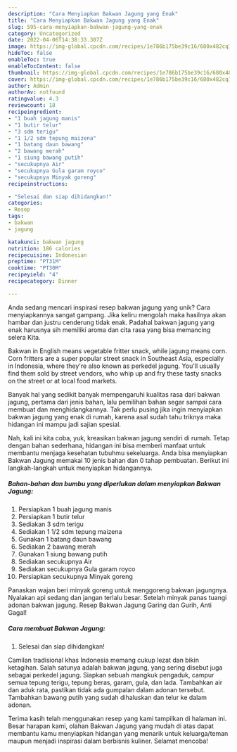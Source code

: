 ```yaml
---
description: "Cara Menyiapkan Bakwan Jagung yang Enak"
title: "Cara Menyiapkan Bakwan Jagung yang Enak"
slug: 595-cara-menyiapkan-bakwan-jagung-yang-enak
category: Uncategorized
date: 2022-04-06T14:38:33.307Z
image: https://img-global.cpcdn.com/recipes/1e786b175be39c16/680x482cq70/bakwan-jagung-foto-resep-utama.jpg
hideToc: false
enableToc: true
enableTocContent: false
thumbnail: https://img-global.cpcdn.com/recipes/1e786b175be39c16/680x482cq70/bakwan-jagung-foto-resep-utama.jpg
cover: https://img-global.cpcdn.com/recipes/1e786b175be39c16/680x482cq70/bakwan-jagung-foto-resep-utama.jpg
author: Admin
authorAv: notfound
ratingvalue: 4.3
reviewcount: 18
recipeingredient:
- "1 buah jagung manis"
- "1 butir telur"
- "3 sdm terigu"
- "1 1/2 sdm tepung maizena"
- "1 batang daun bawang"
- "2 bawang merah"
- "1 siung bawang putih"
- "secukupnya Air"
- "secukupnya Gula garam royco"
- "secukupnya Minyak goreng"
recipeinstructions:

- "Selesai dan siap dihidangkan!"
categories:
- Resep
tags:
- bakwan
- jagung

katakunci: bakwan jagung 
nutrition: 186 calories
recipecuisine: Indonesian
preptime: "PT31M"
cooktime: "PT30M"
recipeyield: "4"
recipecategory: Dinner

---
```





Anda sedang mencari inspirasi resep bakwan jagung yang unik? Cara menyiapkannya sangat gampang. Jika keliru mengolah maka hasilnya akan hambar dan justru cenderung tidak enak. Padahal bakwan jagung yang enak harusnya sih memiliki aroma dan cita rasa yang bisa memancing selera Kita.





Bakwan in English means vegetable fritter snack, while jagung means corn. Corn fritters are a super popular street snack in Southeast Asia, especially in Indonesia, where they&#39;re also known as perkedel jagung. You&#39;ll usually find them sold by street vendors, who whip up and fry these tasty snacks on the street or at local food markets.

Banyak hal yang sedikit banyak mempengaruhi kualitas rasa dari bakwan jagung, pertama dari jenis bahan, lalu pemilihan bahan segar sampai cara membuat dan menghidangkannya. Tak perlu pusing jika ingin menyiapkan bakwan jagung yang enak di rumah, karena asal sudah tahu triknya maka hidangan ini mampu jadi sajian spesial.






Nah, kali ini kita coba, yuk, kreasikan bakwan jagung sendiri di rumah. Tetap dengan bahan sederhana, hidangan ini bisa memberi manfaat untuk membantu menjaga kesehatan tubuhmu sekeluarga. Anda bisa menyiapkan Bakwan Jagung memakai 10 jenis bahan dan 0 tahap pembuatan. Berikut ini langkah-langkah untuk menyiapkan hidangannya.

<!--inarticleads1-->

##### Bahan-bahan dan bumbu yang diperlukan dalam menyiapkan Bakwan Jagung:

1. Persiapkan 1 buah jagung manis
1. Persiapkan 1 butir telur
1. Sediakan 3 sdm terigu
1. Sediakan 1 1/2 sdm tepung maizena
1. Gunakan 1 batang daun bawang
1. Sediakan 2 bawang merah
1. Gunakan 1 siung bawang putih
1. Sediakan secukupnya Air
1. Sediakan secukupnya Gula garam royco
1. Persiapkan secukupnya Minyak goreng


Panaskan wajan beri minyak goreng untuk menggoreng bakwan jagungnya. Nyalakan api sedang dan jangan terlalu besar. Setelah minyak panas tuangi adonan bakwan jagung. Resep Bakwan Jagung Garing dan Gurih, Anti Gagal! 

<!--inarticleads2-->

##### Cara membuat Bakwan Jagung:


1. Selesai dan siap dihidangkan!

Camilan tradisional khas Indonesia memang cukup lezat dan bikin ketagihan. Salah satunya adalah bakwan jagung, yang sering disebut juga sebagai perkedel jagung. Siapkan sebuah mangkuk pengaduk, campur semua tepung terigu, tepung beras, garam, gula, dan lada. Tambahkan air dan aduk rata, pastikan tidak ada gumpalan dalam adonan tersebut. Tambahkan bawang putih yang sudah dihaluskan dan telur ke dalam adonan. 

Terima kasih telah menggunakan resep yang kami tampilkan di halaman ini. Besar harapan kami, olahan Bakwan Jagung yang mudah di atas dapat membantu kamu menyiapkan hidangan yang menarik untuk keluarga/teman maupun menjadi inspirasi dalam berbisnis kuliner. Selamat mencoba!
